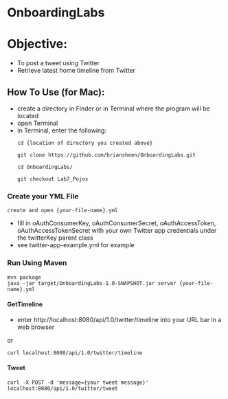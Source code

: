 # OnboardingLabs

# Objective:  

  - To post a tweet using Twitter
  - Retrieve latest home timeline from Twitter


## How To Use (for Mac):
  - create a directory in Finder or in Terminal where the program will be located
  - open Terminal
  - in Terminal, enter the following:
    ```
    cd {location of directory you created above}

    git clone https://github.com/briansheen/OnboardingLabs.git

    cd OnboardingLabs/

    git checkout Lab7_Pojos
    ```

### Create your YML File
    create and open {your-file-name}.yml

  - fill in oAuthConsumerKey, oAuthConsumerSecret, oAuthAccessToken, oAuthAccessTokenSecret with your own Twitter app credentials under the twitterKey parent class
  - see twitter-app-example.yml for example


### Run Using Maven

    mvn package
    java -jar target/OnboardingLabs-1.0-SNAPSHOT.jar server {your-file-name}.yml



#### GetTimeline

  - enter http://localhost:8080/api/1.0/twitter/timeline into your URL bar in a web browser

or

    curl localhost:8080/api/1.0/twitter/timeline

#### Tweet

    curl -X POST -d 'message={your tweet message}' localhost:8080/api/1.0/twitter/tweet
